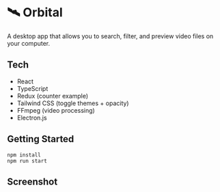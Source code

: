 # 🛰 Orbital

A desktop app that allows you to search, filter, and preview video files on your computer.

## Tech

- React
- TypeScript
- Redux (counter example)
- Tailwind CSS (toggle themes + opacity)
- FFmpeg (video processing)
- Electron.js

## Getting Started

```
npm install
npm run start
```

## Screenshot
